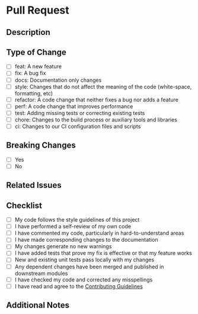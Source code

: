 # Pull Request

## Description
<!-- Provide a brief description of the changes in this PR -->

## Type of Change
<!-- Select the type of change this PR introduces -->
- [ ] feat: A new feature
- [ ] fix: A bug fix
- [ ] docs: Documentation only changes
- [ ] style: Changes that do not affect the meaning of the code (white-space, formatting, etc)
- [ ] refactor: A code change that neither fixes a bug nor adds a feature
- [ ] perf: A code change that improves performance
- [ ] test: Adding missing tests or correcting existing tests
- [ ] chore: Changes to the build process or auxiliary tools and libraries
- [ ] ci: Changes to our CI configuration files and scripts

## Breaking Changes
<!-- Does this PR introduce any breaking changes? -->
- [ ] Yes
- [ ] No

<!-- If yes, please describe the breaking changes -->

## Related Issues
<!-- Link any related issues here using the format: Fixes #123, Closes #456 -->

## Checklist
- [ ] My code follows the style guidelines of this project
- [ ] I have performed a self-review of my own code
- [ ] I have commented my code, particularly in hard-to-understand areas
- [ ] I have made corresponding changes to the documentation
- [ ] My changes generate no new warnings
- [ ] I have added tests that prove my fix is effective or that my feature works
- [ ] New and existing unit tests pass locally with my changes
- [ ] Any dependent changes have been merged and published in downstream modules
- [ ] I have checked my code and corrected any misspellings
- [ ] I have read and agree to the [Contributing Guidelines](https://github.com/forepath/obms/blob/main/CONTRIBUTING.md)

## Additional Notes
<!-- Add any additional notes about the PR here --> 
